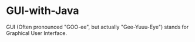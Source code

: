# GUI-with-Java
GUI (Often pronounced "GOO-ee", but actually "Gee-Yuuu-Eye") stands for Graphical User Interface.
